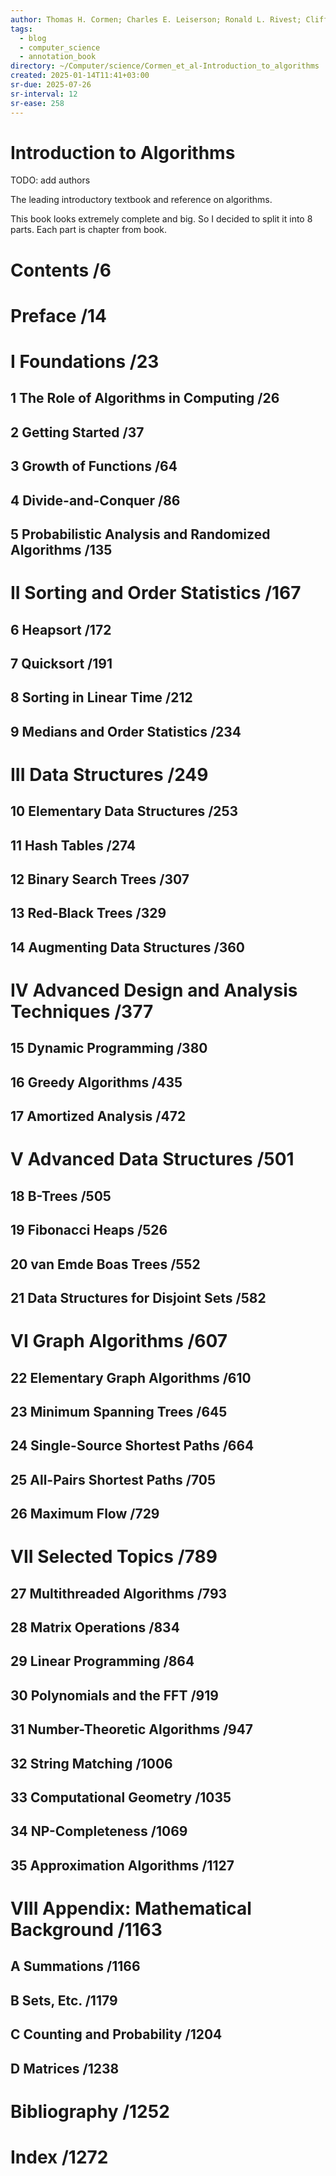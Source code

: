 ```yaml
---
author: Thomas H. Cormen; Charles E. Leiserson; Ronald L. Rivest; Clifford Stein
tags:
  - blog
  - computer_science
  - annotation_book
directory: ~/Computer/science/Cormen_et_al-Introduction_to_algorithms
created: 2025-01-14T11:41+03:00
sr-due: 2025-07-26
sr-interval: 12
sr-ease: 258
---
```


# Introduction to Algorithms

TODO: add authors

The leading introductory textbook and reference on algorithms.

This book looks extremely complete and big. So I decided to split it into 8 parts. Each part is chapter from book.

# Contents /6

# Preface /14

# I Foundations /23

## 1 The Role of Algorithms in Computing /26

## 2 Getting Started /37

## 3 Growth of Functions /64

## 4 Divide-and-Conquer /86

## 5 Probabilistic Analysis and Randomized Algorithms /135

# II Sorting and Order Statistics /167

## 6 Heapsort /172

## 7 Quicksort /191

## 8 Sorting in Linear Time /212

## 9 Medians and Order Statistics /234

# III Data Structures /249

## 10 Elementary Data Structures /253

## 11 Hash Tables /274

## 12 Binary Search Trees /307

## 13 Red-Black Trees /329

## 14 Augmenting Data Structures /360

# IV Advanced Design and Analysis Techniques /377

## 15 Dynamic Programming /380

## 16 Greedy Algorithms /435

## 17 Amortized Analysis /472

# V Advanced Data Structures /501

## 18 B-Trees /505

## 19 Fibonacci Heaps /526

## 20 van Emde Boas Trees /552

## 21 Data Structures for Disjoint Sets /582

# VI Graph Algorithms /607

## 22 Elementary Graph Algorithms /610

## 23 Minimum Spanning Trees /645

## 24 Single-Source Shortest Paths /664

## 25 All-Pairs Shortest Paths /705

## 26 Maximum Flow /729

# VII Selected Topics /789

## 27 Multithreaded Algorithms /793

## 28 Matrix Operations /834

## 29 Linear Programming /864

## 30 Polynomials and the FFT /919

## 31 Number-Theoretic Algorithms /947

## 32 String Matching /1006

## 33 Computational Geometry /1035

## 34 NP-Completeness /1069

## 35 Approximation Algorithms /1127

# VIII Appendix: Mathematical Background /1163

## A Summations /1166

## B Sets, Etc. /1179

## C Counting and Probability /1204

## D Matrices /1238

# Bibliography /1252

# Index /1272
